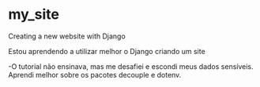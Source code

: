 # my_site
Creating a new website with Django

Estou aprendendo a utilizar melhor o Django criando um site

-O tutorial não ensinava, mas me desafiei e escondi meus dados sensíveis. Aprendi melhor sobre os pacotes decouple e dotenv.

